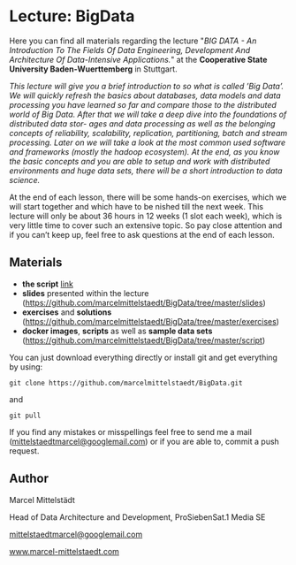 # Lecture: BigData
Here you can find all materials regarding the lecture "*BIG DATA - An Introduction To The Fields Of Data Engineering, Development And Architecture Of Data-Intensive Applications.*" at the **Cooperative State University Baden-Wuerttemberg** in Stuttgart.

*This lecture will give you a brief introduction to so what is called ’Big Data’. We will quickly refresh the basics about databases, data models and data processing you have learned so far and compare those to the distributed world of Big Data. After that we will take a deep dive into the foundations of distributed data stor- ages and data processing as well as the belonging concepts of reliability, scalability, replication, partitioning, batch and stream processing.
Later on we will take a look at the most common used software and frameworks (mostly the hadoop ecosystem).
At the end, as you know the basic concepts and you are able to setup and work with distributed environments and huge data sets, there will be a short introduction to data science.*

At the end of each lesson, there will be some hands-on exercises, which we will start together and which have to be  nished till the next week. This lecture will only be about 36 hours in 12 weeks (1 slot each week), which is very little time to cover such an extensive topic. So pay close attention and if you can’t keep up, feel free to ask questions at the end of each lesson.

## Materials 
* **the script** [link](https://github.com/marcelmittelstaedt/BigData/tree/master/script/document.pdf)
* **slides** presented within the lecture (https://github.com/marcelmittelstaedt/BigData/tree/master/slides)
* **exercises** and **solutions** (https://github.com/marcelmittelstaedt/BigData/tree/master/exercises)
* **docker images**, **scripts** as well as **sample data sets** (https://github.com/marcelmittelstaedt/BigData/tree/master/script)


You can just download everything directly or install git and get everything by using:
```
git clone https://github.com/marcelmittelstaedt/BigData.git
```
and
```
git pull
```

If you  find any mistakes or misspellings feel free to send me a mail (mittelstaedtmarcel@googlemail.com) or if you are able to, commit a push request.

## Author
Marcel Mittelstädt

Head of Data Architecture and Development, ProSiebenSat.1 Media SE

mittelstaedtmarcel@googlemail.com

www.marcel-mittelstaedt.com

